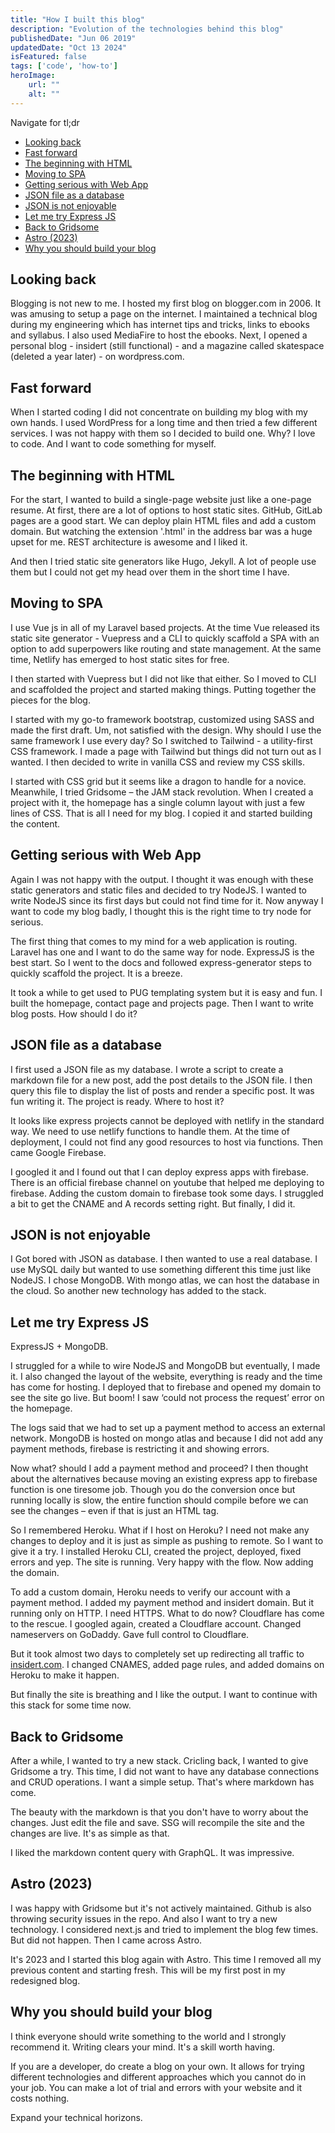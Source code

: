 ```yaml
---
title: "How I built this blog"
description: "Evolution of the technologies behind this blog"
publishedDate: "Jun 06 2019"
updatedDate: "Oct 13 2024"
isFeatured: false
tags: ['code', 'how-to']
heroImage:
    url: ""
    alt: ""
---
```


Navigate for tl;dr

- [Looking back](#looking-back)
- [Fast forward](#fast-forward)
- [The beginning with HTML](#the-beginning-with-html)
- [Moving to SPA](#moving-to-spa)
- [Getting serious with Web App](#getting-serious-with-web-app)
- [JSON file as a database](#json-file-as-a-database)
- [JSON is not enjoyable](#json-is-not-enjoyable)
- [Let me try Express JS](#let-me-try-express-js)
- [Back to Gridsome](#back-to-gridsome)
- [Astro (2023)](#astro-2023)
- [Why you should build your blog](#why-you-should-build-your-blog)

## Looking back

Blogging is not new to me. I hosted my first blog on blogger.com in 2006. It was amusing to setup a page on the internet. I maintained a technical blog during my engineering which has internet tips and tricks, links to ebooks and syllabus. I also used MediaFire to host the ebooks. Next, I opened a personal blog - insidert (still functional) - and a magazine called skatespace (deleted a year later) - on wordpress.com.

## Fast forward

When I started coding I did not concentrate on building my blog with my own hands. I used WordPress for a long time and then tried a few different services. I was not happy with them so I decided to build one. Why? I love to code. And I want to code something for myself.

## The beginning with HTML

For the start, I wanted to build a single-page website just like a one-page resume. At first, there are a lot of options to host static sites. GitHub, GitLab pages are a good start. We can deploy plain HTML files and add a custom domain. But watching the extension '.html' in the address bar was a huge upset for me. REST architecture is awesome and I liked it.

And then I tried static site generators like Hugo, Jekyll. A lot of people use them but I could not get my head over them in the short time I have.

## Moving to SPA

I use Vue js in all of my Laravel based projects. At the time Vue released its static site generator - Vuepress and a CLI to quickly scaffold a SPA with an option to add superpowers like routing and state management. At the same time, Netlify has emerged to host static sites for free.

I then started with Vuepress but I did not like that either. So I moved to CLI and scaffolded the project and started making things.
Putting together the pieces for the blog.

I started with my go-to framework bootstrap, customized using SASS and made the first draft. Um, not satisfied with the design. Why should I use the same framework I use every day? So I switched to Tailwind - a utility-first CSS framework. I made a page with Tailwind but things did not turn out as I wanted. I then decided to write in vanilla CSS and review my CSS skills.

I started with CSS grid but it seems like a dragon to handle for a novice. Meanwhile, I tried Gridsome – the JAM stack revolution. When I created a project with it, the homepage has a single column layout with just a few lines of CSS. That is all I need for my blog. I copied it and started building the content.

## Getting serious with Web App

Again I was not happy with the output. I thought it was enough with these static generators and static files and decided to try NodeJS. I wanted to write NodeJS since its first days but could not find time for it. Now anyway I want to code my blog badly, I thought this is the right time to try node for serious.

The first thing that comes to my mind for a web application is routing. Laravel has one and I want to do the same way for node. ExpressJS is the best start. So I went to the docs and followed express-generator steps to quickly scaffold the project. It is a breeze.

It took a while to get used to PUG templating system but it is easy and fun. I built the homepage, contact page and projects page. Then I want to write blog posts. How should I do it?

## JSON file as a database

I first used a JSON file as my database. I wrote a script to create a markdown file for a new post, add the post details to the JSON file. I then query this file to display the list of posts and render a specific post. It was fun writing it. The project is ready. Where to host it?

It looks like express projects cannot be deployed with netlify in the standard way. We need to use netlify functions to handle them. At the time of deployment, I could not find any good resources to host via functions. Then came Google Firebase.

I googled it and I found out that I can deploy express apps with firebase. There is an official firebase channel on youtube that helped me deploying to firebase. Adding the custom domain to firebase took some days. I struggled a bit to get the CNAME and A records setting right. But finally, I did it.

## JSON is not enjoyable

I Got bored with JSON as database. I then wanted to use a real database. I use MySQL daily but wanted to use something different this time just like NodeJS. I chose MongoDB. With mongo atlas, we can host the database in the cloud. So another new technology has added to the stack.

## Let me try Express JS

ExpressJS + MongoDB.

I struggled for a while to wire NodeJS and MongoDB but eventually, I made it. I also changed the layout of the website, everything is ready and the time has come for hosting. I deployed that to firebase and opened my domain to see the site go live. But boom! I saw ‘could not process the request’ error on the homepage.

The logs said that we had to set up a payment method to access an external network. MongoDB is hosted on mongo atlas and because I did not add any payment methods, firebase is restricting it and showing errors.

Now what? should I add a payment method and proceed? I then thought about the alternatives because moving an existing express app to firebase function is one tiresome job. Though you do the conversion once but running locally is slow, the entire function should compile before we can see the changes – even if that is just an HTML tag.

So I remembered Heroku. What if I host on Heroku? I need not make any changes to deploy and it is just as simple as pushing to remote. So I want to give it a try. I installed Heroku CLI, created the project, deployed, fixed errors and yep. The site is running. Very happy with the flow. Now adding the domain.

To add a custom domain, Heroku needs to verify our account with a payment method. I added my payment method and insidert domain. But it running only on HTTP. I need HTTPS. What to do now? Cloudflare has come to the rescue. I googled again, created a Cloudflare account. Changed nameservers on GoDaddy. Gave full control to Cloudflare.

But it took almost two days to completely set up redirecting all traffic to [insidert.com](https://insidert.com). I changed CNAMES, added page rules, and added domains on Heroku to make it happen.

But finally the site is breathing and I like the output. I want to continue with this stack for some time now.

## Back to Gridsome

After a while, I wanted to try a new stack. Cricling back, I wanted to give Gridsome a try. This time, I did not want to have any database connections and CRUD operations. I want a simple setup. That's where markdown has come.

The beauty with the markdown is that you don't have to worry about the changes. Just edit the file and save. SSG will recompile the site and the changes are live. It's as simple as that. 

I liked the markdown content query with GraphQL. It was impressive. 

## Astro (2023)

I was happy with Gridsome but it's not actively maintained. Github is also throwing security issues in the repo. And also I want to try a new technology. I considered next.js and tried to implement the blog few times. But did not happen. Then I came across Astro. 

It's 2023 and I started this blog again with Astro. This time I removed all my previous content and starting fresh. This will be my first post in my redesigned blog.

## Why you should build your blog

I think everyone should write something to the world and I strongly recommend it. Writing clears your mind. It's a skill worth having. 

If you are a developer, do create a blog on your own. It allows for trying different technologies and different approaches which you cannot do in your job. You can make a lot of trial and errors with your website and it costs nothing. 

Expand your technical horizons.
